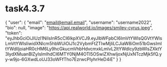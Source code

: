 # task4.3.7

{
    "user": {
        "email": "email@email.email",
        "username": "username2022",
        "bio": null,
        "image": "https://api.realworld.io/images/smiley-cyrus.jpeg",
        "token": "eyJhbGciOiJIUzI1NiIsInR5cCI6IkpXVCJ9.eyJlbWFpbCI6ImVtYWlsQGVtYWlsLmVtYWlsIiwidXNlcm5hbWUiOiJ1c2VybmFtZTIwMjIiLCJiaW8iOm51bGwsImltYWdlIjoiaHR0cHM6Ly9hcGkucmVhbHdvcmxkLmlvL2ltYWdlcy9zbWlsZXktY3lydXMuanBlZyIsImlhdCI6MTY0NjM4OTI5OSwiZXhwIjoxNjUxNTczMjk5fQ.yy-w9jo-6GXwdLoUJ33oWFfTho7EzrwcPIyhrHeD4iE"
    }
}
